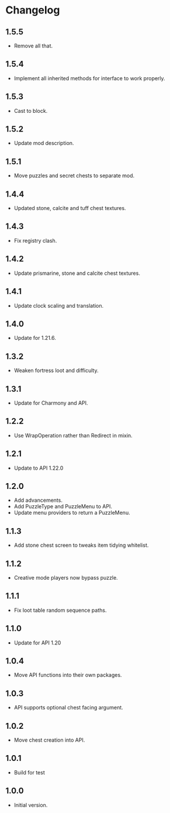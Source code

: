 # Changelog

## 1.5.5

- Remove all that.

## 1.5.4

- Implement all inherited methods for interface to work properly.

## 1.5.3

- Cast to block.

## 1.5.2

- Update mod description.

## 1.5.1

- Move puzzles and secret chests to separate mod.

## 1.4.4

- Updated stone, calcite and tuff chest textures.

## 1.4.3

- Fix registry clash.

## 1.4.2

- Update prismarine, stone and calcite chest textures.

## 1.4.1

- Update clock scaling and translation.

## 1.4.0

- Update for 1.21.6.

## 1.3.2

- Weaken fortress loot and difficulty.

## 1.3.1

- Update for Charmony and API.

## 1.2.2

- Use WrapOperation rather than Redirect in mixin.

## 1.2.1

- Update to API 1.22.0

## 1.2.0

- Add advancements.
- Add PuzzleType and PuzzleMenu to API.
- Update menu providers to return a PuzzleMenu.

## 1.1.3

- Add stone chest screen to tweaks item tidying whitelist.

## 1.1.2

- Creative mode players now bypass puzzle.

## 1.1.1

- Fix loot table random sequence paths.

## 1.1.0

- Update for API 1.20

## 1.0.4

- Move API functions into their own packages.

## 1.0.3

- API supports optional chest facing argument.

## 1.0.2

- Move chest creation into API.

## 1.0.1

- Build for test

## 1.0.0

- Initial version.